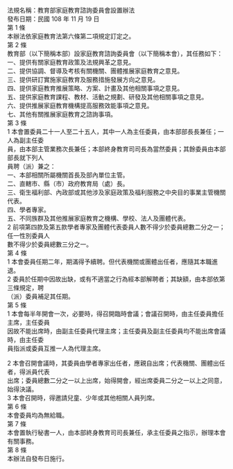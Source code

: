 法規名稱：教育部家庭教育諮詢委員會設置辦法  
發布日期：民國 108 年 11 月 19 日  
第 1 條  
本辦法依家庭教育法第六條第二項規定訂定之。  
第 2 條  
教育部（以下簡稱本部）設家庭教育諮詢委員會（以下簡稱本會），其任務如下：  
一、提供有關家庭教育政策及法規興革之意見。  
二、提供協調、督導及考核有關機關、團體推展家庭教育之意見。  
三、提供研訂實施家庭教育及服務措施發展方向之意見。  
四、提供家庭教育推展策略、方案、計畫及其他相關事項之意見。  
五、提供家庭教育課程、教材、活動之規劃、研發及其他相關事項之意見。  
六、提供推展家庭教育機構提高服務效能事項之意見。  
七、其他有關推展家庭教育之諮詢事項。  
第 3 條  
1 本會置委員二十一人至二十五人，其中一人為主任委員，由本部部長長兼任；一人為副主任委  
員，由本部主管業務次長兼任；本部終身教育司司長為當然委員；其餘委員由本部部長就下列人  
員聘（派）兼之：  
一、本部相關所屬機關首長及部內單位主管。  
二、直轄市、縣（市）政府教育局（處）長。  
三、衛生福利部、內政部或其他涉及家庭政策及福利服務之中央目的事業主管機關代表。  
四、學者專家。  
五、不同族群及其他推展家庭教育之機構、學校、法人及團體代表。  
2 前項第四款及第五款學者專家及團體代表委員人數不得少於委員總數二分之一；任一性別委員人  
數不得少於委員總數三分之一。  
第 4 條  
1 本會委員任期二年，期滿得予續聘。但代表機關或團體出任者，應隨其本職進退。  
2 委員於任期中因故出缺，或有不適當之行為經本部解聘者；其缺額，由本部依第三條規定，聘  
（派）委員補足其任期。  
第 5 條  
1 本會每半年開會一次，必要時，得召開臨時會議；會議召開時，由主任委員擔任主席，主任委員  
因故不能出席時，由副主任委員代理主席；主任委員及副主任委員均不能出席會議時，由主任委  
員指派或委員互推一人為代理主席。  


2 本會召開會議時，其委員由學者專家出任者，應親自出席；代表機關、團體出任者，得派員代表  
出席；委員總數二分之一以上出席，始得開會，經出席委員二分之一以上之同意，始得決議。  
3 本會召開時，得邀請兒童、少年或其他相關人員列席。  
第 6 條  
本會委員均為無給職。  
第 7 條  
本會置執行秘書一人，由本部終身教育司司長兼任，承主任委員之指示，辦理本會有關事務。  
第 8 條  
本辦法自發布日施行。  


